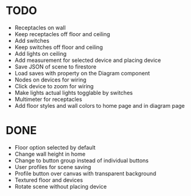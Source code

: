 # TODO
* Receptacles on wall
* Keep receptacles off floor and ceiling
* Add switches
* Keep switches off floor and ceiling
* Add lights on ceiling
* Add measurement for selected device and placing device
* Save JSON of scene to firestore
* Load saves with property on the Diagram component
* Nodes on devices for wiring
* Click device to zoom for wiring
* Make lights actual lights togglable by switches
* Multimeter for receptacles
* Add floor styles and wall colors to home page and in diagram page

# DONE
* Floor option selected by default
* Change wall height in home
* Change to button group instead of individual buttons
* User profiles for scene saving
* Profile button over canvas with transparent background
* Textured floor and devices
* Rotate scene without placing device